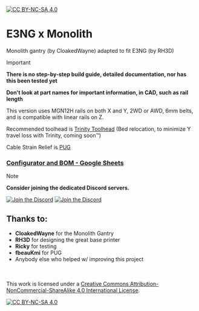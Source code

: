 [![CC BY-NC-SA 4.0][cc-by-nc-sa-shield]][cc-by-nc-sa]

# E3NG x Monolith
Monolith gantry (by CloakedWayne) adapted to fit E3NG (by RH3D)
> [!IMPORTANT]
> **There is no step-by-step build guide, detailed documentation, nor has this been tested yet**
> 
> **Don't look at part names for important information, in CAD, such as rail length**

This version uses MGN12H rails on both X and Y, 2WD or AWD, 6mm belts, and is compatible with linear rails on Z.

Recommended toolhead is [Trinity Toolhead](https://github.com/WV-design/Trinity-toolhead) (Bed relocation, to minimize Y travel loss with Trinity, coming soon™)

Cable Strain Relief is [PUG](https://www.printables.com/model/378567-pug-parametric-umbilical-gland)

### [Configurator and BOM - Google Sheets](https://docs.google.com/spreadsheets/d/1D8WqKp-7N43TXyPmcDp5rAgj3pNO3tcqlk9iRl9xlik/edit?usp=sharing)


>[!NOTE]
>**Consider joining the dedicated Discord servers.**
>
>[![Join the Discord](https://discord.com/api/guilds/1227971059764953230/widget.png?style=banner3)](https://discord.gg/JanBKxAzDz)
>[![Join the Discord](https://discord.com/api/guilds/1108974167900045412/widget.png?style=banner3)](https://discord.gg/b69QDVKR7G)

## Thanks to:
- **CloakedWayne** for the Monolith Gantry
- **RH3D** for designing the great base printer
- **Ricky** for testing
- **fbeauKmi** for PUG
- Anybody else who helped w/ improving this project

<br/><br/>
This work is licensed under a
[Creative Commons Attribution-NonCommercial-ShareAlike 4.0 International License][cc-by-nc-sa].

[![CC BY-NC-SA 4.0][cc-by-nc-sa-image]][cc-by-nc-sa]

[cc-by-nc-sa]: http://creativecommons.org/licenses/by-nc-sa/4.0/
[cc-by-nc-sa-image]: https://licensebuttons.net/l/by-nc-sa/4.0/88x31.png
[cc-by-nc-sa-shield]: https://img.shields.io/badge/License-CC%20BY--NC--SA%204.0-lightgrey.svg
